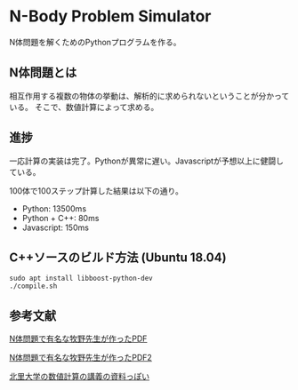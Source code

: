 # N-Body Problem Simulator
N体問題を解くためのPythonプログラムを作る。

## N体問題とは
相互作用する複数の物体の挙動は、解析的に求められないということが分かっている。
そこで、数値計算によって求める。

## 進捗
一応計算の実装は完了。Pythonが異常に遅い。Javascriptが予想以上に健闘している。

100体で100ステップ計算した結果は以下の通り。
- Python: 13500ms
- Python + C++: 80ms
- Javascript: 150ms

## C++ソースのビルド方法 (Ubuntu 18.04)
```
sudo apt install libboost-python-dev
./compile.sh
```

## 参考文献
[N体問題で有名な牧野先生が作ったPDF](http://www.cfca.nao.ac.jp/~cfca/hpc/muv/text/makino_07.pdf)

[N体問題で有名な牧野先生が作ったPDF2](https://www2.ccs.tsukuba.ac.jp/algorithm-ws/pdf/1-1-makino.pdf)

[北里大学の数値計算の講義の資料っぽい](https://www.kitasato-u.ac.jp/sci/resea/buturi/hisenkei/sogo/sanpou07.pdf)


